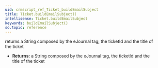 ```yaml
---
uid: crmscript_ref_Ticket_buildEmailSubject
title: Ticket.buildEmailSubject()
intellisense: Ticket.buildEmailSubject
keywords: buildEmailSubject()
so.topic: reference
---
```



returns a String composed by the eJournal tag, the ticketId and the title of the ticket



* **Returns:** a String composed by the eJournal tag, the ticketId and the title of the ticket


